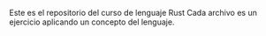 
Este es el repositorio del curso de lenguaje Rust
Cada archivo es un ejercicio aplicando un concepto del lenguaje.
